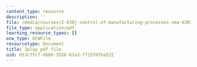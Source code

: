 ```yaml
---
content_type: resource
description: ''
file: /media/courses/2-830j-control-of-manufacturing-processes-sma-6303-spring-2008/653c7fcfdb66352661a3f7255976a522_tQz6iktxQqM.pdf
file_type: application/pdf
learning_resource_types: []
ocw_type: OCWFile
resourcetype: Document
title: 3play pdf file
uid: 653c7fcf-db66-3526-61a3-f7255976a522
---
```

